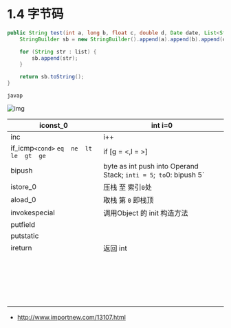 # 1.4 字节码



```java
public String test(int a, long b, float c, double d, Date date, List<String> list) {
    StringBuilder sb = new StringBuilder().append(a).append(b).append(c).append(d).append(date);

    for (String str : list) {
        sb.append(str);
    }

    return sb.toString();
}
```

```shell
javap
```



![img](http://7xrgh9.com1.z0.glb.clouddn.com/16-11-2/18216385.jpg)









| iconst_0                                 | int i=0                                  |
| ---------------------------------------- | ---------------------------------------- |
| inc                                      | i++                                      |
| if_icmp`<cond>`   `eq  ne  lt  le  gt  ge` | if    [g = <,l = >]                      |
| bipush                                   | byte as int   push into Operand Stack;     `inti = 5`;`  to `0: bipush      5` |
| istore_0                                 | 压栈 至 索引`0`处                              |
| aload_0                                  | 取栈 第 `0` 即栈顶                             |
| invokespecial                            | 调用Object 的 init 构造方法                     |
| putfield                                 |                                          |
| putstatic                                |                                          |
| ireturn                                  | 返回 int                                   |
|                                          |                                          |
|                                          |                                          |
|                                          |                                          |
|                                          |                                          |
|                                          |                                          |
|                                          |                                          |
|                                          |                                          |
|                                          |                                          |
|                                          |                                          |
|                                          |                                          |
|                                          |                                          |
|                                          |                                          |
|                                          |                                          |
|                                          |                                          |
|                                          |                                          |
|                                          |                                          |
|                                          |                                          |
|                                          |                                          |
|                                          |                                          |
|                                          |                                          |



* http://www.importnew.com/13107.html